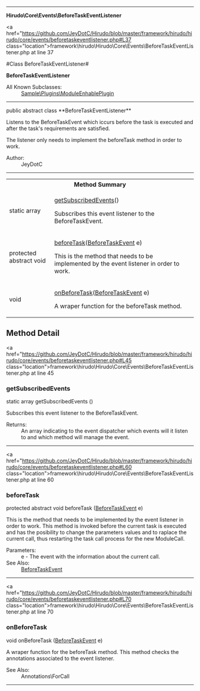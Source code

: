 
- - -

**Hirudo\Core\Events\BeforeTaskEventListener**


<a href="https://github.com/JeyDotC/Hirudo/blob/master/framework/hirudo/hirudo/core/events/beforetaskeventlistener.php#L37 class="location">framework\hirudo\Hirudo\Core\Events\BeforeTaskEventListener.php at line 37</a>

#Class BeforeTaskEventListener#

**BeforeTaskEventListener**


<dl>
<dt>All Known Subclasses:</dt>
<dd><a href="https://github.com/JeyDotC/Hirudo-docs/blob/master/sample/plugins/moduleenhableplugin.html">Sample\Plugins\ModuleEnhablePlugin</a> </dd>
</dl>



- - -

<p class="signature">public abstract  class **BeforeTaskEventListener**</p>

<div class="comment" id="overview_description"><p><p>Listens to the BeforeTaskEvent which iccurs before the task is executed and after
the task's requirements are satisfied.</p></p><p><p>The listener only needs to implement the beforeTask method in order to work.</p></p></div>

<dl>
<dt>Author:</dt>
<dd>JeyDotC</dd>
</dl>


- - -

<table id="summary_method">
<tr><th colspan="2">Method Summary</th></tr>
<tr>
<td><span class='k'>static </span> <span class='nx'>array</span></td>
<td class="description"><p class="name"><a href="#getsubscribedevents">getSubscribedEvents</a>()</p><p class="description">Subscribes this event listener to the BeforeTaskEvent.</p></td>
</tr>
<tr>
<td><span class='k'>protected abstract </span> <span class='nx'>void</span></td>
<td class="description"><p class="name"><a href="#beforetask">beforeTask</a>(<a href="https://github.com/JeyDotC/Hirudo/blob/master/hirudo/core/events/beforetaskevent.html">BeforeTaskEvent</a> e)</p><p class="description">This is the method that needs to be implemented by the event listener in
order to work. </p></td>
</tr>
<tr>
<td><span class='k'></span> <span class='nx'>void</span></td>
<td class="description"><p class="name"><a href="#onbeforetask">onBeforeTask</a>(<a href="https://github.com/JeyDotC/Hirudo/blob/master/hirudo/core/events/beforetaskevent.html">BeforeTaskEvent</a> e)</p><p class="description">A wraper function for the beforeTask method. </p></td>
</tr>
</table>

<h2 id="detail_method">Method Detail</h2>

<a href="https://github.com/JeyDotC/Hirudo/blob/master/framework/hirudo/hirudo/core/events/beforetaskeventlistener.php#L45 class="location">framework\hirudo\Hirudo\Core\Events\BeforeTaskEventListener.php at line 45</a>

<h3 id="getSubscribedEvents()">getSubscribedEvents</h3>
<span class='k'>static </span> <span class='nx'>array</span> <span class='nf'>getSubscribedEvents</span> ()

<div class="details">
<p>Subscribes this event listener to the BeforeTaskEvent.</p><dl>
<dt>Returns:</dt>
<dd>An array indicating to the event dispatcher which events will it listen to and which method will manage the event.</dd>
</dl>
</div>

- - -


<a href="https://github.com/JeyDotC/Hirudo/blob/master/framework/hirudo/hirudo/core/events/beforetaskeventlistener.php#L60 class="location">framework\hirudo\Hirudo\Core\Events\BeforeTaskEventListener.php at line 60</a>

<h3 id="beforeTask()">beforeTask</h3>
<span class='k'>protected abstract </span> <span class='nx'>void</span> <span class='nf'>beforeTask</span> (<a href="https://github.com/JeyDotC/Hirudo/blob/master/hirudo/core/events/beforetaskevent.html">BeforeTaskEvent</a> e)

<div class="details">
<p>This is the method that needs to be implemented by the event listener in
order to work. This method is invoked before the current task is executed
and has the posibility to change the parameters values and to raplace the
current call, thus restarting the task call process for the new ModuleCall.</p><dl>
<dt>Parameters:</dt>
<dd>e - The event with the information about the current call.</dd>
<dt>See Also:</dt>
<dd><a href="../../hirudo/core/events/beforetaskevent.html">BeforeTaskEvent</a></dd>
</dl>
</div>

- - -


<a href="https://github.com/JeyDotC/Hirudo/blob/master/framework/hirudo/hirudo/core/events/beforetaskeventlistener.php#L70 class="location">framework\hirudo\Hirudo\Core\Events\BeforeTaskEventListener.php at line 70</a>

<h3 id="onBeforeTask()">onBeforeTask</h3>
<span class='k'></span> <span class='nx'>void</span> <span class='nf'>onBeforeTask</span> (<a href="https://github.com/JeyDotC/Hirudo/blob/master/hirudo/core/events/beforetaskevent.html">BeforeTaskEvent</a> e)

<div class="details">
<p>A wraper function for the beforeTask method. This method checks the annotations
associated to the event listener.</p><dl>
<dt>See Also:</dt>
<dd>Annotations\ForCall</dd>
</dl>
</div>

- - -

